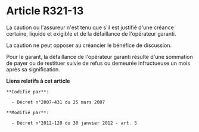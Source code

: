 # Article R321-13

La caution ou l'assureur n'est tenu que s'il est justifié d'une créance certaine, liquide et exigible et de la défaillance de
l'opérateur garanti.

La caution ne peut opposer au créancier le bénéfice de discussion.

Pour le garant, la défaillance de l'opérateur garanti résulte d'une sommation de payer ou de restituer suivie de refus ou
demeurée infructueuse un mois après sa signification.

**Liens relatifs à cet article**

	**Codifié par**:

	  - Décret n°2007-431 du 25 mars 2007

	**Modifié par**:

	  - Décret n°2012-120 du 30 janvier 2012 - art. 5
